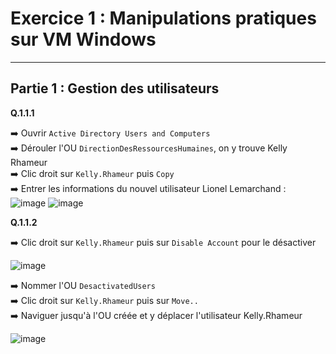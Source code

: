 # Exercice 1 : Manipulations pratiques sur VM Windows  
-----
  
## Partie 1 : Gestion des utilisateurs  
  
**Q.1.1.1**  
  
➡️ Ouvrir `Active Directory Users and Computers`  
➡️ Dérouler l'OU `DirectionDesRessourcesHumaines`, on y trouve Kelly Rhameur  
➡️ Clic droit sur `Kelly.Rhameur` puis `Copy`  
➡️ Entrer les informations du nouvel utilisateur Lionel Lemarchand :  
![image](https://github.com/user-attachments/assets/72ef9b47-61f6-4fb0-a5ba-2162f1874960) ![image](https://github.com/user-attachments/assets/ec8f9423-8359-4712-9b87-84028ee4474a)  
  
**Q.1.1.2**  
  
➡️ Clic droit sur `Kelly.Rhameur` puis sur `Disable Account` pour le désactiver  
  
![image](https://github.com/user-attachments/assets/44f86264-11fb-4864-ae03-03f576037453)  
  
➡️ Nommer l'OU `DesactivatedUsers`  
➡️ Clic droit sur `Kelly.Rhameur` puis sur `Move..`  
➡️ Naviguer jusqu'à l'OU créée et y déplacer l'utilisateur Kelly.Rhameur  
  
![image](https://github.com/user-attachments/assets/1eabe648-0505-4917-8d29-4fc2f8382943)
